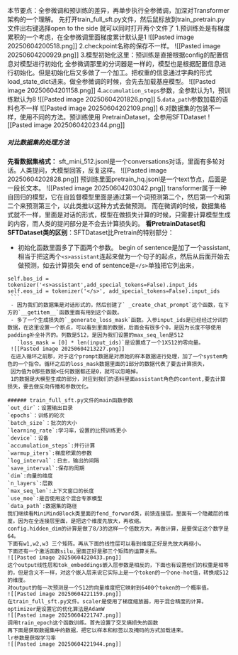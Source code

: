 本节要点：全参微调和预训练的差异，再单步执行全参微调，加深对Transformer架构的一个理解。
先打开train_full_sft.py文件，然后鼠标放到train_pretrain.py文件出右键选择open to the side
就可以同时打开两个文件了
1.预训练处是有梯度累积的一个考虑，在全参微调里面梯度累计默认是1
![[Pasted image 20250604200518.png]]
2.checkpoint名称的保存不一样。
![[Pasted image 20250604200929.png]]
3.模型初始化这里：预训练是直接根据config的配置信息对模型进行初始化
全参微调那里的分词器是一样的，模型也是根据配置信息进行初始化。但是初始化后又多做了一个加工。把权重的信息通过字典的形式load_state_dict进来。做全参微调的时候，会先去加载基座模型。
![[Pasted image 20250604201158.png]]
4.`accumulation_steps`参数，全参默认为1，预训练默认为8
![[Pasted image 20250604201826.png]]
5.`data_path`参数加载的语料也不一样
![[Pasted image 20250604202109.png]]
6.对数据集的包装不一样，使用不同的方法。预训练使用 PretrainDataset，全参用SFTDataset
![[Pasted image 20250604202344.png]]

##### 对比数据集的处理方法
**先看数据集格式：**
sft_mini_512.jsonl是一个conversations对话，里面有多轮对话。人类提问，大模型回答，反复这样。
![[Pasted image 20250604202828.png]]
预训练里面pretrain_hq.jsonl是一个text节点，后面是一段长文本。
![[Pasted image 20250604203042.png]]
transformer属于一种自回归的模型，它在自监督模型里面是通过第一个词预测第二个，然后第一个和第二个来预测第三个，以此类推以这种方式去做预测。
而在微调的时候，数据集格式就不一样，里面是对话的形式，模型在做损失计算的时候，只需要计算模型生成的内容，而人类的提问部分是不会去计算损失的。
**看PretrainDataset和SFTDataset类的区别**：SFTDataset比Pretrain的特别部分：
- 初始化函数里面多了下面两个参数。
begin of sentence是加了一个assistant,相当于把这两个`<s>assistant`连起来做为一个句子的起点，然后从后面开始去做预测，如去计算损失
end of sentence是`</s>`单独把它列出来，
```
self.bos_id = tokenizer('<s>assistant',add_special_tokens=False).input_ids
self.eos_id = tokenizer('</s>', add_special_tokens=False).input_ids
 ```
 - 因为我们的数据集是对话形式的，然后创建了` _create_chat_prompt`这个函数，在下方的`__getitem__`函数里面有用到这个函数。
 - 多了一个生成损失的`_generate_loss_mask`函数。入参input_ids是已经经过分词的数据，在这里设置一个断点，可以看到里面的数据，后面会有很多个0，是因为长度不够使用padding补全补齐的。列数是512，是因为我们设置的max_seq_len是512
   `loss_mask = [0] * len(input_ids)`是设置成了一个1X512的零向量。
 ![[Pasted image 20250604213227.png]]
 在进入循环之前那，对于这个prompt数据是对原始的样本数据进行处理，加了一个system角色的一个指令。循环之后的loss_mask数据里面的1部分的数据代表了要去计算损失，
 因为值为0那些数据×任何数据都还是0，就可以忽略掉。
 1的数据是大模型生成的部分，对应到我们的语料里面assistant角色的content,要去计算损失，要去做反向传播和参数优化。

###### train_full_sft.py文件的main函数参数
`out_dir`：设置输出目录
`epochs`：训练的轮次
`batch_size`：批次的大小
`learning_rate`:学习率，设置的比预训练更小
`device`：设备
`accumulation_steps`:并行计算
`warmup_iters`:梯度积累的参数
`log_interval`：日志，输出的间隔
`save_interval`:保存的周期
`dim`:向量的维度
`n_layers`:层数
`max_seq_len`:上下文窗口的长度
`use_moe`:是否使用这个混合专家模型
`data_path`:数据集的路径
我们继续看MiniMindBlock类里面的fend_forward类，前馈连接层。里面有一个隐藏层的维度。因为在全连接层里面，是把这个维度先放大，再收缩。
config.hidden_dim的计算是做了8/3的这样一个倍数方大，再做计算，是要保证这个数字是64。
下面有w1,w2,w3 三个矩阵。再从下面的线性层可以看到维度正好是先放大再缩小。
下面还有一个激活函数silu,里面正好是那三个矩阵的运算关系。
![[Pasted image 20250604220433.png]]
这个output线性层和tok_embeddings嵌入层参数是相反的，下面也有设置他们的权重是相等的，但是含义不一样，对这个嵌入层来说它实际上是一个token的一个one-hot值，转换成512的维度。
对output的每一次预测是一个512的向量维度把它映射到6400个token的一个概率值。
![[Pasted image 20250604221159.png]]
在train_full_sft.py文件。scaler是使用了梯度缩放器，用于混合精度的计算。
optimizer是设置它的优化算法是AdamW
![[Pasted image 20250604221747.png]]
调用train_epoch这个函数训练。首先设置了交叉熵损失的函数
再下面是获取数据集中的数据，把它以样本和标签以及掩码的方式加载进来。
lr参数是获取学习率
![[Pasted image 20250604221944.png]]